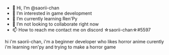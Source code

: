 - 👋 Hi, I’m @saorii-chan
- 👀 I’m interested in game development
- 🌱 I’m currently learning Ren'Py
- 💞️ I’m not looking to collaborate right now
- 📫 How to reach me contact me on discord ☆saorii-chan☆#5597


hi i'm saorii-chan, i'm a beginner developer who likes horror anime curently i'm learning ren'py and trying to make a horror game

